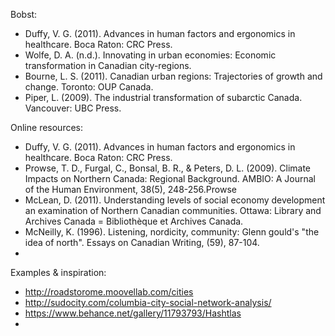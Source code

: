 Bobst:

- Duffy, V. G. (2011). Advances in human factors and ergonomics in healthcare. Boca Raton: CRC Press.
- Wolfe, D. A. (n.d.). Innovating in urban economies: Economic transformation in Canadian city-regions.
- Bourne, L. S. (2011). Canadian urban regions: Trajectories of growth and change. Toronto: OUP Canada.
- Piper, L. (2009). The industrial transformation of subarctic Canada. Vancouver: UBC Press.

Online resources:
- Duffy, V. G. (2011). Advances in human factors and ergonomics in healthcare. Boca Raton: CRC Press.
- Prowse, T. D., Furgal, C., Bonsal, B. R., & Peters, D. L. (2009). Climate Impacts on Northern Canada: Regional Background. AMBIO: A Journal of the Human Environment, 38(5), 248-256.Prowse
- McLean, D. (2011). Understanding levels of social economy development an examination of Northern Canadian communities. Ottawa: Library and Archives Canada = Bibliothèque et Archives Canada.
- McNeilly, K. (1996). Listening, nordicity, community: Glenn gould's "the idea of north". Essays on Canadian Writing, (59), 87-104.
- 

Examples & inspiration:
- http://roadstorome.moovellab.com/cities
- http://sudocity.com/columbia-city-social-network-analysis/
- https://www.behance.net/gallery/11793793/Hashtlas
- 